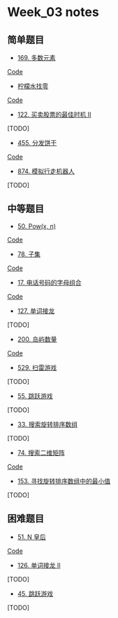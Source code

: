 # Week_03 notes

## 简单题目

* [169. 多数元素](https://leetcode-cn.com/problems/majority-element/)

[Code](./169.多数元素.cpp)

* [柠檬水找零](https://leetcode-cn.com/problems/lemonade-change/)

[Code](./860.柠檬水找零.cpp)

* [122. 买卖股票的最佳时机 II](https://leetcode-cn.com/problems/best-time-to-buy-and-sell-stock-ii/)

[TODO]

* [455. 分发饼干](https://leetcode-cn.com/problems/assign-cookies/)

[Code](./455.分发饼干.cpp)

* [874. 模拟行走机器人](https://leetcode-cn.com/problems/walking-robot-simulation/)

[TODO]

## 中等题目

* [50. Pow(x, n)](https://leetcode-cn.com/problems/powx-n/)

[Code](./50.pow-x-n.cpp)

* [78. 子集](https://leetcode-cn.com/problems/subsets/)

[Code](./78.子集.cpp)


* [17. 电话号码的字母组合](https://leetcode-cn.com/problems/letter-combinations-of-a-phone-number/)

[Code](./17.电话号码的字母组合.cpp)

* [127. 单词接龙](https://leetcode-cn.com/problems/word-ladder/)

[TODO]


* [200. 岛屿数量](https://leetcode-cn.com/problems/number-of-islands/)

[Code](./200.岛屿数量.cpp)


* [529. 扫雷游戏](https://leetcode-cn.com/problems/minesweeper/)

[TODO]

* [55. 跳跃游戏](https://leetcode-cn.com/problems/jump-game/)

[TODO]

* [33. 搜索旋转排序数组](https://leetcode-cn.com/problems/search-in-rotated-sorted-array/)

[TODO]


* [74. 搜索二维矩阵](https://leetcode-cn.com/problems/search-a-2d-matrix/)

[Code](./74.搜索二维矩阵.cpp)


* [153. 寻找旋转排序数组中的最小值](https://leetcode-cn.com/problems/find-minimum-in-rotated-sorted-array/)

[TODO]


## 困难题目

* [51. N 皇后](https://leetcode-cn.com/problems/n-queens/)

[Code](./51.n皇后.cpp)


* [126. 单词接龙 II](https://leetcode-cn.com/problems/word-ladder-ii/)

[TODO]

* [45. 跳跃游戏](https://leetcode-cn.com/problems/jump-game-ii/)

[TODO]